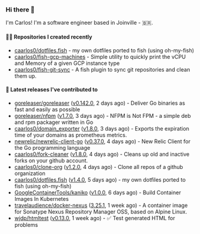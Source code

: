 ### Hi there 👋

I'm Carlos! I'm a software engineer based in Joinville - 🇧🇷.

#### 👨‍💻 Repositories I created recently

- [caarlos0/dotfiles.fish](https://github.com/caarlos0/dotfiles.fish) - my own dotfiles ported to fish (using oh-my-fish)
- [caarlos0/fish-gcp-machines](https://github.com/caarlos0/fish-gcp-machines) - Simple utility to quickly print the vCPU and Memory of a given GCP instance type
- [caarlos0/fish-git-sync](https://github.com/caarlos0/fish-git-sync) - A fish plugin to sync git repositories and clean them up.

#### 🚀 Latest releases I've contributed to

- [goreleaser/goreleaser](https://github.com/goreleaser/goreleaser) ([v0.142.0](https://github.com/goreleaser/goreleaser/releases/tag/v0.142.0), 2 days ago) - Deliver Go binaries as fast and easily as possible
- [goreleaser/nfpm](https://github.com/goreleaser/nfpm) ([v1.7.0](https://github.com/goreleaser/nfpm/releases/tag/v1.7.0), 3 days ago) - NFPM is Not FPM - a simple deb and rpm packager written in Go
- [caarlos0/domain_exporter](https://github.com/caarlos0/domain_exporter) ([v1.8.0](https://github.com/caarlos0/domain_exporter/releases/tag/v1.8.0), 3 days ago) - Exports the expiration time of your domains as prometheus metrics.
- [newrelic/newrelic-client-go](https://github.com/newrelic/newrelic-client-go) ([v0.37.0](https://github.com/newrelic/newrelic-client-go/releases/tag/v0.37.0), 4 days ago) - New Relic Client for the Go programming language
- [caarlos0/fork-cleaner](https://github.com/caarlos0/fork-cleaner) ([v1.8.0](https://github.com/caarlos0/fork-cleaner/releases/tag/v1.8.0), 4 days ago) - Cleans up old and inactive forks on your github account.
- [caarlos0/clone-org](https://github.com/caarlos0/clone-org) ([v1.2.0](https://github.com/caarlos0/clone-org/releases/tag/v1.2.0), 4 days ago) - Clone all repos of a github organization
- [caarlos0/dotfiles.fish](https://github.com/caarlos0/dotfiles.fish) ([v1.4.0](https://github.com/caarlos0/dotfiles.fish/releases/tag/v1.4.0), 5 days ago) - my own dotfiles ported to fish (using oh-my-fish)
- [GoogleContainerTools/kaniko](https://github.com/GoogleContainerTools/kaniko) ([v1.0.0](https://github.com/GoogleContainerTools/kaniko/releases/tag/v1.0.0), 6 days ago) - Build Container Images In Kubernetes
- [travelaudience/docker-nexus](https://github.com/travelaudience/docker-nexus) ([3.25.1](https://github.com/travelaudience/docker-nexus/releases/tag/3.25.1), 1 week ago) - A container image for Sonatype Nexus Repository Manager OSS, based on Alpine Linux.
- [wjdp/htmltest](https://github.com/wjdp/htmltest) ([v0.13.0](https://github.com/wjdp/htmltest/releases/tag/v0.13.0), 1 week ago) - :white_check_mark: Test generated HTML for problems
